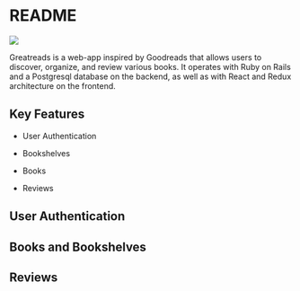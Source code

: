 # README

<a href="https://aa-greatreads.heroku-app.com">
<img src="https://i.imgur.com/SKhVy5z.png" />
</a>

Greatreads is a web-app inspired by Goodreads that allows users to discover, organize, and review various books. It operates with Ruby on Rails and a Postgresql database on the backend, as well as with React and Redux architecture on the frontend.

## Key Features

* User Authentication

* Bookshelves

* Books

* Reviews

## User Authentication

## Books and Bookshelves

## Reviews
